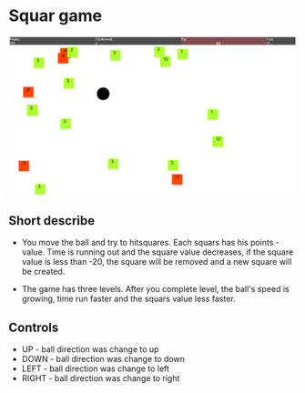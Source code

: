 # Squar game
![](./main.png)
## Short describe
* You move the ball and try to hitsquares. Each squars has his points - value. 
Time is running out and the square value decreases, if the square value is less than -20, 
the square will be removed and a new square will be created.

* The game has three levels. After you complete level,
the ball's speed is growing, time run faster and the squars value less faster.
## Controls
* UP - ball direction  was change to up
* DOWN - ball direction  was change to down
* LEFT - ball direction  was change to left
* RIGHT - ball direction  was change to right
